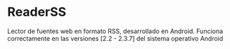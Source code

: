 ReaderSS
========

Lector de fuentes web en formato RSS, desarrollado en Android.
Funciona correctamente en las versiones [2.2 - 2.3.7] del sistema operativo Android